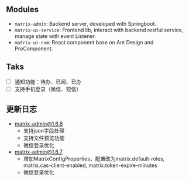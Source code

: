 ## Modules

- `matrix-admin`: Backend server, developed with Springboot.
- `matrix-ui-service`: Frontend lib, interact with backend restful service, manage state with event Listener.
- `matrix-ui-com`: React component base on Ant Design and ProComponent.

## Taks

- [ ] 通知功能：待办、已阅、已办
- [ ] 支持手机登录（微信、短信）

## 更新日志

- matrix-admin@1.6.8
  - 支持json字段处理
  - 支持文件预览功能
  - 微信登录优化
- matrix-admin@1.6.7
  - 增加MatrixConfigProperties，配置改为matrix.default-roles, matrix.cas-client-enabled, matrix.token-expire-minutes
  - 微信登录优化

